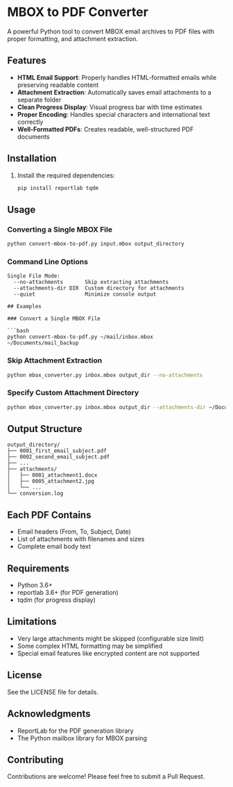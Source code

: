# MBOX to PDF Converter

A powerful Python tool to convert MBOX email archives to PDF files with proper formatting, and attachment extraction.

## Features

- **HTML Email Support**: Properly handles HTML-formatted emails while preserving readable content
- **Attachment Extraction**: Automatically saves email attachments to a separate folder
- **Clean Progress Display**: Visual progress bar with time estimates
- **Proper Encoding**: Handles special characters and international text correctly
- **Well-Formatted PDFs**: Creates readable, well-structured PDF documents

## Installation

1. Install the required dependencies:
   ```bash
   pip install reportlab tqdm
   ```

## Usage

### Converting a Single MBOX File

```bash
python convert-mbox-to-pdf.py input.mbox output_directory
```

### Command Line Options

```
Single File Mode:
  --no-attachments       Skip extracting attachments
  --attachments-dir DIR  Custom directory for attachments
  --quiet                Minimize console output

## Examples

### Convert a Single MBOX File

```bash
python convert-mbox-to-pdf.py ~/mail/inbox.mbox ~/Documents/mail_backup
```

### Skip Attachment Extraction

```bash
python mbox_converter.py inbox.mbox output_dir --no-attachments
```

### Specify Custom Attachment Directory

```bash
python mbox_converter.py inbox.mbox output_dir --attachments-dir ~/Documents/email_attachments
```

## Output Structure

```
output_directory/
├── 0001_first_email_subject.pdf
├── 0002_second_email_subject.pdf
├── ...
├── attachments/
│   ├── 0001_attachment1.docx
│   ├── 0005_attachment2.jpg
│   └── ...
└── conversion.log
```

## Each PDF Contains

- Email headers (From, To, Subject, Date)
- List of attachments with filenames and sizes
- Complete email body text

## Requirements

- Python 3.6+
- reportlab 3.6+ (for PDF generation)
- tqdm (for progress display)

## Limitations

- Very large attachments might be skipped (configurable size limit)
- Some complex HTML formatting may be simplified
- Special email features like encrypted content are not supported

## License

See the LICENSE file for details.

## Acknowledgments

- ReportLab for the PDF generation library
- The Python mailbox library for MBOX parsing

## Contributing

Contributions are welcome! Please feel free to submit a Pull Request.
